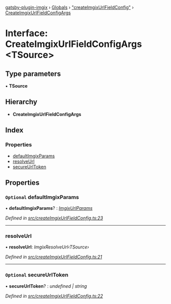 [gatsby-plugin-imgix](../README.md) › [Globals](../globals.md) › ["createImgixUrlFieldConfig"](../modules/_createimgixurlfieldconfig_.md) › [CreateImgixUrlFieldConfigArgs](_createimgixurlfieldconfig_.createimgixurlfieldconfigargs.md)

# Interface: CreateImgixUrlFieldConfigArgs <**TSource**>

## Type parameters

▪ **TSource**

## Hierarchy

* **CreateImgixUrlFieldConfigArgs**

## Index

### Properties

* [defaultImgixParams](_createimgixurlfieldconfig_.createimgixurlfieldconfigargs.md#optional-defaultimgixparams)
* [resolveUrl](_createimgixurlfieldconfig_.createimgixurlfieldconfigargs.md#resolveurl)
* [secureUrlToken](_createimgixurlfieldconfig_.createimgixurlfieldconfigargs.md#optional-secureurltoken)

## Properties

### `Optional` defaultImgixParams

• **defaultImgixParams**? : *[ImgixUrlParams](_types_.imgixurlparams.md)*

*Defined in [src/createImgixUrlFieldConfig.ts:23](https://github.com/WalltoWall/gatsby-plugin-imgix/blob/c3f9759/src/createImgixUrlFieldConfig.ts#L23)*

___

###  resolveUrl

• **resolveUrl**: *ImgixResolveUrl‹TSource›*

*Defined in [src/createImgixUrlFieldConfig.ts:21](https://github.com/WalltoWall/gatsby-plugin-imgix/blob/c3f9759/src/createImgixUrlFieldConfig.ts#L21)*

___

### `Optional` secureUrlToken

• **secureUrlToken**? : *undefined | string*

*Defined in [src/createImgixUrlFieldConfig.ts:22](https://github.com/WalltoWall/gatsby-plugin-imgix/blob/c3f9759/src/createImgixUrlFieldConfig.ts#L22)*

